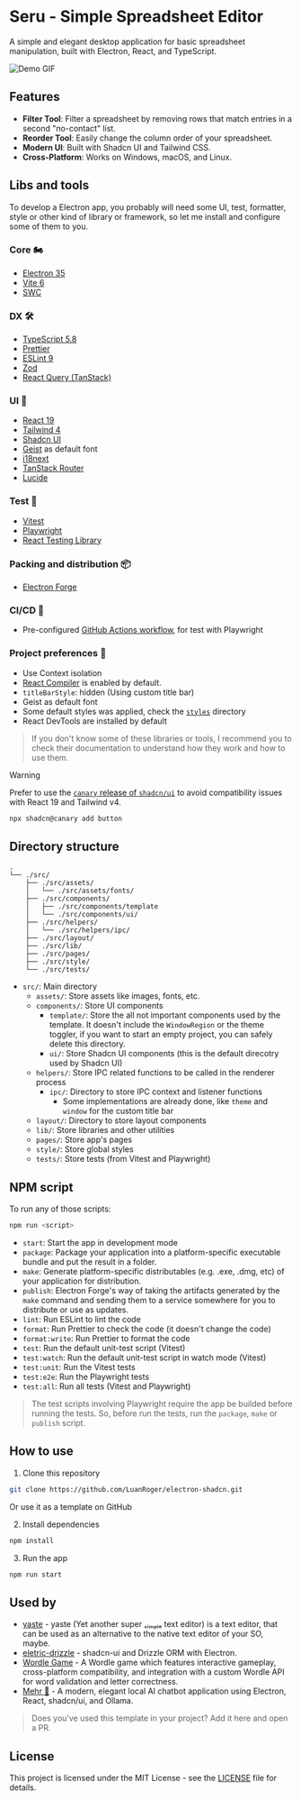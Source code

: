 # Seru - Simple Spreadsheet Editor

A simple and elegant desktop application for basic spreadsheet manipulation, built with Electron, React, and TypeScript.

![Demo GIF](https://github.com/LuanRoger/electron-shadcn/blob/main/images/demo.gif)

## Features

- **Filter Tool**: Filter a spreadsheet by removing rows that match entries in a second "no-contact" list.
- **Reorder Tool**: Easily change the column order of your spreadsheet.
- **Modern UI**: Built with Shadcn UI and Tailwind CSS.
- **Cross-Platform**: Works on Windows, macOS, and Linux.

## Libs and tools

To develop a Electron app, you probably will need some UI, test, formatter, style or other kind of library or framework, so let me install and configure some of them to you.

### Core 🏍️

- [Electron 35](https://www.electronjs.org)
- [Vite 6](https://vitejs.dev)
- [SWC](https://swc.rs)

### DX 🛠️

- [TypeScript 5.8](https://www.typescriptlang.org)
- [Prettier](https://prettier.io)
- [ESLint 9](https://eslint.org)
- [Zod](https://zod.dev)
- [React Query (TanStack)](https://react-query.tanstack.com)

### UI 🎨

- [React 19](https://reactjs.org)
- [Tailwind 4](https://tailwindcss.com)
- [Shadcn UI](https://ui.shadcn.com)
- [Geist](https://vercel.com/font) as default font
- [i18next](https://www.i18next.com)
- [TanStack Router](https://tanstack.com/router)
- [Lucide](https://lucide.dev)

### Test 🧪

- [Vitest](https://vitest.dev)
- [Playwright](https://playwright.dev)
- [React Testing Library](https://testing-library.com/docs/react-testing-library/intro)

### Packing and distribution 📦

- [Electron Forge](https://www.electronforge.io)

### CI/CD 🚀

- Pre-configured [GitHub Actions workflow](https://github.com/LuanRoger/electron-shadcn/blob/main/.github/workflows/playwright.yml), for test with Playwright

### Project preferences 🎯

- Use Context isolation
- [React Compiler](https://react.dev/learn/react-compiler) is enabled by default.
- `titleBarStyle`: hidden (Using custom title bar)
- Geist as default font
- Some default styles was applied, check the [`styles`](https://github.com/LuanRoger/electron-shadcn/tree/main/src/styles) directory
- React DevTools are installed by default

> If you don't know some of these libraries or tools, I recommend you to check their documentation to understand how they work and how to use them.

> [!WARNING]
> Prefer to use the [`canary` release of `shadcn/ui`](https://ui.shadcn.com/docs/tailwind-v4) to avoid compatibility issues with React 19 and Tailwind v4.

```bash
npx shadcn@canary add button
```

## Directory structure

```plaintext
.
└── ./src/
    ├── ./src/assets/
    │   └── ./src/assets/fonts/
    ├── ./src/components/
    │   ├── ./src/components/template
    │   └── ./src/components/ui/
    ├── ./src/helpers/
    │   └── ./src/helpers/ipc/
    ├── ./src/layout/
    ├── ./src/lib/
    ├── ./src/pages/
    ├── ./src/style/
    └── ./src/tests/
```

- `src/`: Main directory
  - `assets/`: Store assets like images, fonts, etc.
  - `components/`: Store UI components
    - `template/`: Store the all not important components used by the template. It doesn't include the `WindowRegion` or the theme toggler, if you want to start an empty project, you can safely delete this directory.
    - `ui/`: Store Shadcn UI components (this is the default direcotry used by Shadcn UI)
  - `helpers/`: Store IPC related functions to be called in the renderer process
    - `ipc/`: Directory to store IPC context and listener functions
      - Some implementations are already done, like `theme` and `window` for the custom title bar
  - `layout/`: Directory to store layout components
  - `lib/`: Store libraries and other utilities
  - `pages/`: Store app's pages
  - `style/`: Store global styles
  - `tests/`: Store tests (from Vitest and Playwright)

## NPM script

To run any of those scripts:

```bash
npm run <script>
```

- `start`: Start the app in development mode
- `package`: Package your application into a platform-specific executable bundle and put the result in a folder.
- `make`: Generate platform-specific distributables (e.g. .exe, .dmg, etc) of your application for distribution.
- `publish`: Electron Forge's way of taking the artifacts generated by the `make` command and sending them to a service somewhere for you to distribute or use as updates.
- `lint`: Run ESLint to lint the code
- `format`: Run Prettier to check the code (it doesn't change the code)
- `format:write`: Run Prettier to format the code
- `test`: Run the default unit-test script (Vitest)
- `test:watch`: Run the default unit-test script in watch mode (Vitest)
- `test:unit`: Run the Vitest tests
- `test:e2e`: Run the Playwright tests
- `test:all`: Run all tests (Vitest and Playwright)

> The test scripts involving Playwright require the app be builded before running the tests. So, before run the tests, run the `package`, `make` or `publish` script.

## How to use

1. Clone this repository

```bash
git clone https://github.com/LuanRoger/electron-shadcn.git
```

Or use it as a template on GitHub

2. Install dependencies

```bash
npm install
```

3. Run the app

```bash
npm run start
```

## Used by

- [yaste](https://github.com/LuanRoger/yaste) - yaste (Yet another super ₛᵢₘₚₗₑ text editor) is a text editor, that can be used as an alternative to the native text editor of your SO, maybe.
- [eletric-drizzle](https://github.com/LuanRoger/electric-drizzle) - shadcn-ui and Drizzle ORM with Electron.
- [Wordle Game](https://github.com/masonyekta/wordle-game) - A Wordle game which features interactive gameplay, cross-platform compatibility, and integration with a custom Wordle API for word validation and letter correctness.
- [Mehr 🌟](https://github.com/xmannii/MehrLocalChat) - A modern, elegant local AI chatbot application using Electron, React, shadcn/ui, and Ollama.

> Does you've used this template in your project? Add it here and open a PR.

## License

This project is licensed under the MIT License - see the [LICENSE](https://github.com/LuanRoger/electron-shadcn/blob/main/LICENSE) file for details.
